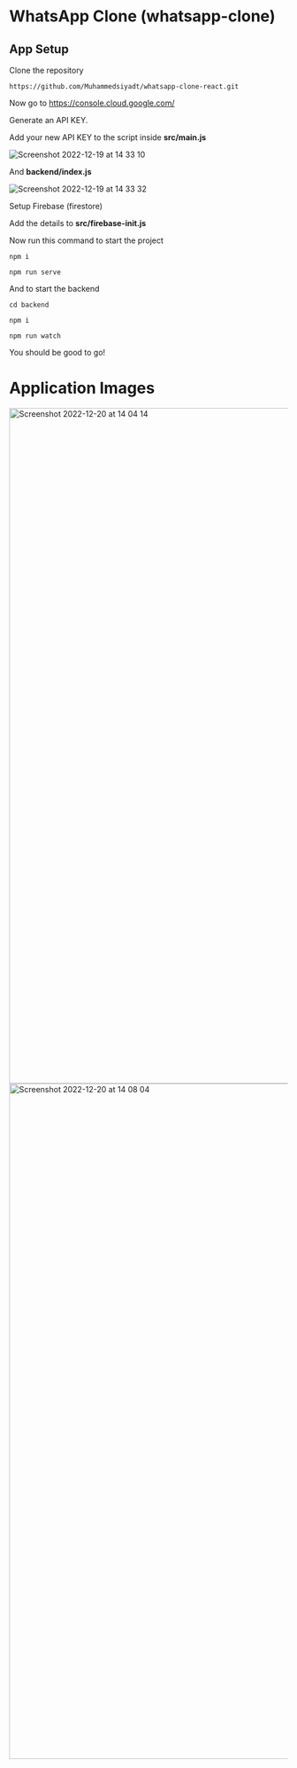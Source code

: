 # WhatsApp Clone (whatsapp-clone)


## App Setup

Clone the repository
```
https://github.com/Muhammedsiyadt/whatsapp-clone-react.git
```

Now go to https://console.cloud.google.com/

Generate an API KEY.

Add your new API KEY to the script inside **src/main.js**


![Screenshot 2022-12-19 at 14 33 10](https://user-images.githubusercontent.com/108229029/208371968-8a66bbed-d157-4ab3-927f-cc573e6f9aaf.png)

And **backend/index.js**

![Screenshot 2022-12-19 at 14 33 32](https://user-images.githubusercontent.com/108229029/208372044-a867263c-b3aa-4575-ba44-8caa8f2ba8ba.png)

Setup Firebase (firestore)

Add the details to **src/firebase-init.js**

Now run this command to start the project 
```
npm i

npm run serve
```

And to start the backend
```
cd backend

npm i

npm run watch
```

You should be good to go!

# Application Images

<img width="1219" alt="Screenshot 2022-12-20 at 14 04 14" src="https://user-images.githubusercontent.com/108229029/209514349-17a3b7ef-3e34-4bb0-9640-01d4784046cc.png">

<img width="1219" alt="Screenshot 2022-12-20 at 14 08 04" src="https://user-images.githubusercontent.com/108229029/209514398-a812e4e9-fccb-4f69-9493-7712874bd769.png">
